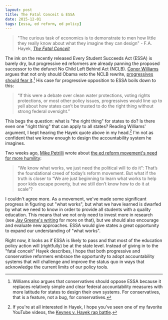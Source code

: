 ```yaml
---
layout: post
title: The Fatal Conceit & ESSA
date: 2015-12-01
tags: [essa, ed reform, ed policy]
---
```


>"The curious task of economics is to demonstrate to men how little they really know about what they imagine they can design" - F.A. Hayek, *[The Fatal Conceit][hayek]*

The ink on the recently released Every Student Succeeds Act (ESSA) is barely dry, but progressive ed reformers are already panning the proposed successor to the defunct No Child Left Behind Act (NCLB). [Conor Williams](http://twitter.com/conorpwilliams) argues that not only should Obama veto the NCLB rewrite, [progressives should fear it][williams].[^cons] His case for progressive opposition to ESSA boils down to this:

>“If this were a debate over clean water protections, voting rights protections, or most other policy issues, progressives would line up to yell about how states can’t be trusted to do the right thing without strong federal oversight.”

This begs the question: what is "the right thing" for states to do? Is there even one "right thing" that can apply to all states? Reading Williams' argument, I kept hearing the Hayek quote above in my head.[^econ] I'm not as confident that we know enough to design the accountability system he imagines.

Two weeks ago, [Mike Petrilli](http://twitter.com/michaelpetrilli) wrote about [the ed reform movement's need for more humility][halo]:

>“We know what works, we just need the political will to do it”: That’s the foundational creed of today’s reform movement. But what if the truth is closer to “We are just beginning to learn what works to help poor kids escape poverty, but we still don’t know how to do it at scale”? 

I couldn't agree more. As a movement, we've made some significant progress in figuring out "what works", but what we have learned is dwarfed by what we need to know in order to provide all students with a quality education. This means that we not only need to invest more in research (see [Jay Greene's writing][greene] for more on that), but we should also encourage and evaluate new approaches. ESSA would give states a great opportunity to expand our understanding of "what works".

Right now, it looks as if ESSA is likely to pass and that most of the education policy action will (rightfully) be at the state level. Instead of giving in to the "fatal conceit" Hayek describes, I hope that both progressive and conservative reformers embrace the opportunity to adopt accountability systems that will challenge and improve the status quo in ways that acknowledge the current limits of our policy tools. 

[williams]: https://www.the74million.org/article/williams-why-progressives-should-fear-conservatives-should-hate-and-obama-should-veto-the-nclb-rewrite

[hayek]: https://en.m.wikipedia.org/wiki/The_Fatal_Conceit 

[boombust]: http://youtu.be/d0nERTFo-Sk

[halo]: http://edexcellence.net/articles/lets-check-our-halos-at-the-door-education-reformers

[greene]: https://www.aei.org/wp-content/uploads/2015/01/Greene.pdf 

[^cons]: Williams also argues that conservatives should oppose ESSA because it replaces relatively simple and clear federal accountability measures with more latitude for states to design their own systems. For conservatives, that is a feature, not a bug, for conservatives.

[^econ]: If you're at all interested in Hayek, I hope you've seen one of my favorite YouTube videos, the [Keynes v. Hayek rap battle][boombust]. 